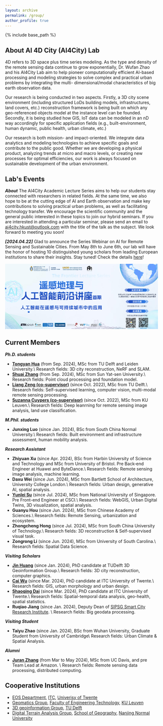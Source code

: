 ```yaml
---
layout: archive
permalink: /group/
author_profile: true
---
```


{% include base_path %}

## About AI 4D City (AI4City) Lab

4D refers to 3D space plus time series modeling. As the type and density of the remote sensing data continue to grow exponentially, Dr. Wufan Zhao and his AI4City Lab aim to help pioneer computationally efficient AI-based processing and modeling strategies to solve complex and practical urban problems by integrating the multi- dimensional/modal characteristics of big earth observation data.

Our research is being conducted in two aspects. Firstly, a 3D city scene environment (including structured LoDs building models, infrastructures, land covers, etc.) reconstruction framework is being built on which any geo-referenced objects model at the instance level can be founded. Secondly, it is being studied how GIS, IoT data can be modeled in an nD way accordingly for specific application fields (e.g., built-environment, human dynamic, public health, urban climate, etc.)

Our research is both mission- and impact-oriented. We integrate data analytics and modeling technologies to achieve specific goals and contribute to the public good. Whether we are developing a physical product, analyzing trends at micro and macro levels, or creating new processes for optimal efficiencies, our work is always focused on sustainable development of the urban environment.

## Lab's Events

**_About_**
The AI4City Academic Lecture Series aims to help our students stay connected with researchers in related fields. At the same time, we also hope to be at the cutting edge of AI and Earth observation and make key contributions to solving practical urban problems, as well as facilitating technology transfer. We encourage the scientific community and the general public interested in these topics to join our hybrid seminars. If you are interested in attending a particular seminar, please send an email to ai4city.hkust@outlook.com with the title of the talk as the subject.
We look forward to meeting you soon!

**_[2024.04.22]_**
Glad to announce the Series Webinar on AI for Remote Sensing and Sustainable Cities. From May 8th to June 6th, our lab will have the honor of hosting 10 distinguished young scholars from leading European institutions to share their insights. Stay tuned! Check the details [here](https://mp.weixin.qq.com/s/YDy10ISAOWq_eQ9ZOlCIdg)!

<p align="center"> 
     <img src="../images/seminar.jpg" width="650"> 
</p>

## Current Members

**_Ph.D. students_**

- **[Tongyan Hua](https://thua919.github.io/)** (from Sep. 2024), MSc from TU Delft and Leiden University.\\
  Research fields: 3D city reconstruction, NeRF and SLAM.
- **[Shuai Zhang](https://www.researchgate.net/profile/Shuai-Zhang-194/research)** (from Sep. 2024), MSc from Sun Yat-sen University.\\
  Research fields: Point cloud processing and foundation model.
- **[Liang Zeng (co-supervisor)](https://iiw.kuleuven.be/onderzoek/geomatics/people/00159796)** (since Oct. 2022), MSc from TU Delft.\\
  Research fields: Self-supervised learning, computer vision, multi-modal remote sensing processing.
- **[Suzanna Cuypers (co-supervisor)](https://iiw.kuleuven.be/onderzoek/geomatics/people/00130472)** (since Oct. 2022), MSc from KU Leuven.\\
  Research fields: Deep leanrning for remote sensing image analysis, land use classification.

**_M.Phil. students_**

<!-- * **Wenshuo Chao**, undergraduate from HKUST. -->

- **Junxing Luo** (since Jan. 2024), BSc from South China Normal University.\\
  Research fields: Built environment and infrastructure assessment, human mobility analysis.

**_Research Assistant_**

- **Zhiyuan Xu** (since Apr. 2024), BSc from Harbin University of Science and Technology and MSc from University of Bristol. Pre Back‑end Engineer at Huawei and ByteDance.\\
  Research fields: Remote sensing image analysis, machine learning.
- **Daxu Wei** (since Jun. 2024), MSc from Bartlett School of
  Architecture, University College London.\\
  Research fields: Urban design, generative AI, spatial analysis.
- **[Yunlei Su](https://suyunlei.github.io/homepage/)** (since Jul. 2024), MSc from National University of Singapore. Pre Front-end Engineer at CSCI.\\
  Research fields: WebGIS, Urban Digital Twins, 3D visualization, spatial analysis.
- **Guanyu Hou** (since Jun. 2024), MSc from Chinese Academy of Sciences.\\
  Research fields: Remote Sensing, urbanization and ecosystem.
- **Zhongcheng Hong** (since Jul. 2024), MSc from South China University of Technology.\\
  Research fields: 3D reconstruction & Self-supervised visual task.
- **Zongrong Li** (since Jun. 2024), MSc from University of South Carolina.\\
  Research fields: Spatial Data Science.

**_Visiting Scholars_**

- **[Jin Huang](https://yidahuang.github.io/)** (since Jan. 2024), PhD candidate at TUDelft 3D Geoinformation Group.\\
  Research fields: 3D city reconstruction, computer graphics.
- **[Cai Wu](https://wucai.me/)** (since Mar. 2024), PhD candidate at ITC University of Twente.\\
  Research fields: GIS, urban morphology and urban design.
- **[Shaoqing Dai](https://gisersqdai.top/mycv/)** (since Mar. 2024), PhD candidate at ITC University of Twente.\\
  Research fields: Spatial-temporal data analysis, geo-health, spatial statistics.
- **Ruqiao Jiang** (since Jan. 2024), Deputy Dean of [SIPSG Smart City Research Institute](https://www.dpark.com.cn/#/home). \\
  Research fields: Big geodata processing.

**_Visiting Student_**

- **Taiyu Zhao** (since Jan. 2024), BSc from Wuhan University, Graduate Student from University of Cambridge\\
  Research fields: Urban Climate & Spatial Analysis.

**_Alumni_**

- **[Juran Zhang](https://www.linkedin.com/in/juran-zhang)** (from Mar to May 2024), MSc from UC Davis, and pre Team Lead at Amazon. \\
  Research fields: Remote sensing data processing, distributed computing.

## Cooperative Institutions

- [EOS Department](https://www.itc.nl/about-itc/scientific-departments/earth-observation-science/), [ITC](https://www.itc.nl/), [Univerisy of Twente](https://www.utwente.nl/en/)
- [Geomatics Group](https://iiw.kuleuven.be/onderzoek/geomatics/home), [Faculty of Engineering Technology](https://iiw.kuleuven.be/english/index.html), [KU Leuven](https://www.kuleuven.be/english/kuleuven)
- [3D geoinformation Group](https://3d.bk.tudelft.nl/), [TU Delft](https://www.tudelft.nl/en/)
- [Digital Terrain Analysis Group](http://schools.njnu.edu.cn/geog/person/guoan-tang), [School of Geography](http://schools.njnu.edu.cn/geog/), [Nanjing Normal University](https://en.njnu.edu.cn/)
